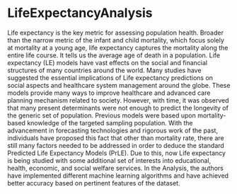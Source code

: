 # LifeExpectancyAnalysis
Life expectancy is the key metric for assessing population health. Broader than the narrow metric of the infant and child mortality,
which focus solely at mortality at a young age, life expectancy captures the mortality along the entire life course. It tells us the average age of death in a population.
Life expectancy (LE) models have vast effects on the social and financial structures of many countries around the world.
Many studies have suggested the essential implications of Life expectancy predictions on social aspects and healthcare system management around the globe. 
These models provide many ways to improve healthcare and advanced care planning mechanism related to society. 
However, with time, it was observed that many present determinants were not enough to predict the longevity of the generic set of population.
Previous models were based upon mortality-based knowledge of the targeted sampling population. With the advancement in forecasting technologies and rigorous work of the past,
individuals have proposed this fact that other than mortality rate, there are still many factors needed to be addressed in order to deduce the standard Predicted Life Expectancy Models (PrLE).
Due to this, now Life expectancy is being studied with some additional set of interests into educational, health, economic, and social welfare services. In the Analysis,
the authors have implemented different machine learning algorithms and have achieved better accuracy based on pertinent features of the dataset.
